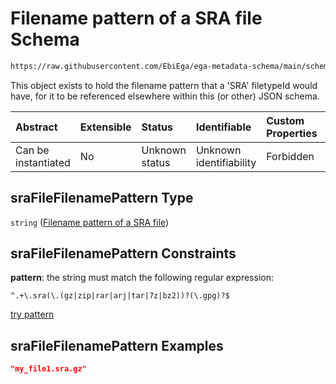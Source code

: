 # Filename pattern of a SRA file Schema

```txt
https://raw.githubusercontent.com/EbiEga/ega-metadata-schema/main/schemas/EGA.common-definitions.json#/$defs/sraFileFilenamePattern
```

This object exists to hold the filename pattern that a 'SRA' filetypeId would have, for it to be referenced elsewhere within this (or other) JSON schema.

| Abstract            | Extensible | Status         | Identifiable            | Custom Properties | Additional Properties | Access Restrictions | Defined In                                                                                           |
| :------------------ | :--------- | :------------- | :---------------------- | :---------------- | :-------------------- | :------------------ | :--------------------------------------------------------------------------------------------------- |
| Can be instantiated | No         | Unknown status | Unknown identifiability | Forbidden         | Allowed               | none                | [EGA.common-definitions.json\*](../../../schemas/EGA.common-definitions.json "open original schema") |

## sraFileFilenamePattern Type

`string` ([Filename pattern of a SRA file](ega-4-defs-filename-pattern-of-a-sra-file.md))

## sraFileFilenamePattern Constraints

**pattern**: the string must match the following regular expression:&#x20;

```regexp
^.+\.sra(\.(gz|zip|rar|arj|tar|7z|bz2))?(\.gpg)?$
```

[try pattern](https://regexr.com/?expression=%5E.%2B%5C.sra\(%5C.\(gz%7Czip%7Crar%7Carj%7Ctar%7C7z%7Cbz2\)\)%3F\(%5C.gpg\)%3F%24 "try regular expression with regexr.com")

## sraFileFilenamePattern Examples

```json
"my_file1.sra.gz"
```
